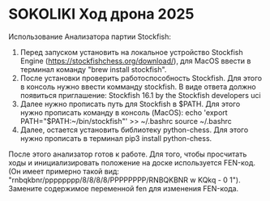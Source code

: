 # SOKOLIKI Ход дрона 2025

Использование Анализатора партии Stockfish:
1. Перед запуском установить на локальное устройство Stockfish Engine
(https://stockfishchess.org/download/), для MacOS ввести в терминал команду "brew install stockfish".
2. После установки проверить работоспособность Stockfish. Для этого в консоль нужно ввести комманду stockfish. В виде ответа должно появиться приглашение:
Stockfish 16.1 by the Stockfish developers
uci
3. Далее нужно прописать путь для Stockfish в $PATH. Для этого нужно прописать команду в консоль (MacOS): 
echo 'export PATH="$PATH:~/bin/stockfish"' >> ~/.bashrc
source ~/.bashrc
4. Далее, остается установить библиотеку python-chess. Для этого нужно прописать в терминал pip3 install python-chess. 

После этого анализатор готов к работе. Для того, чтобы просчитать ходы и инициализировать положение на доске используется FEN-код. (Он имеет примерно такой вид: "rnbqkbnr/pppppppp/8/8/8/8/PPPPPPPP/RNBQKBNR  w  KQkq  -  0  1"). Замените содержимое переменной fen для изменения FEN-кода. 